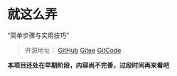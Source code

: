 # 就这么弄

“简单步骤与实用技巧”

> 开源地址：
> [GitHub](https://github.com/coder-xiaomo/tutorials)
> [Gitee](https://gitee.com/coder-xiaomo/tutorials)
> [GitCode](https://gitcode.com/coder-xiaomo/tutorials)

**本项目还处在早期阶段，内容尚不完善，过段时间再来看吧**
